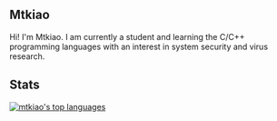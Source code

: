 ## Mtkiao
Hi! I'm Mtkiao. I am currently a student and learning the C/C++ programming languages with an interest in system security and virus research.

## Stats
[![mtkiao's top languages](https://github-readme-stats.vercel.app/api/top-langs/?username=mtkiao&theme=blue-green)](https://github.com/anuraghazra/github-readme-stats)
